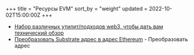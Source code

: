 +++
title = "Ресурсы EVM"
sort_by = "weight"
updated = 2022-10-02T15:00:00Z
+++

- [Набор различных утилит/подходов web3, чтобы дать вам технический обзор](https://github.com/hicommonwealth/frontier-tester)
- [Преобразовать Substrate адрес в адрес Ethereum](https://dev-kodadot.netlify.app/#/toolbox) - Преобразовать адрес
